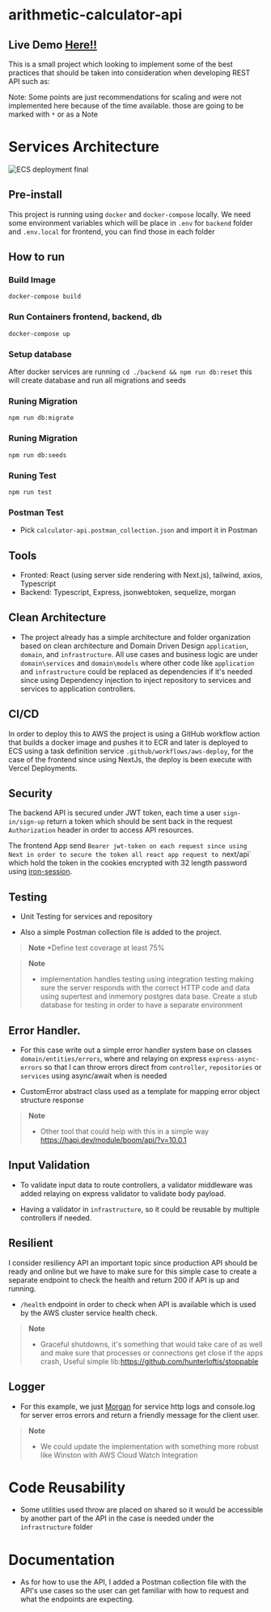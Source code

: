 # arithmetic-calculator-api
## Live Demo [Here!!](https://arithmetic-calculator-api-rouge.vercel.app/)

This is a small project which looking to implement some of the best practices that should be taken into consideration when developing REST API such as:

Note: Some points are just recommendations for scaling and were not implemented here because of the time available. those are going to be marked with `*` or as a Note
# Services Architecture 

![ECS deployment final](https://user-images.githubusercontent.com/13880481/236306566-79f6dd9e-fe0a-453f-a3b1-dbc14be4f3c7.png)


## Pre-install

This project is running using  `docker` and `docker-compose` locally. We need some environment variables which will be place in `.env` for `backend` folder and `.env.local` for frontend, you can find those in each folder
## How to run
### Build Image
`docker-compose build`

### Run Containers frontend, backend, db
`docker-compose up`

### Setup database 
After docker services are running `cd ./backend && npm run db:reset` this will create database and run all migrations and seeds
### Runing Migration
`npm run db:migrate`

### Runing Migration
`npm run db:seeds`

### Runing Test
`npm run test`

### Postman Test
- Pick `calculator-api.postman_collection.json` and import it in Postman

## Tools
- Fronted: React (using server side rendering with Next.js), tailwind, axios, Typescript 
- Backend: Typescript, Express, jsonwebtoken, sequelize, morgan

## Clean Architecture

- The project already has a simple architecture and folder organization based on clean architecture and Domain Driven Design   `application`, `domain`, and `infrastructure`.  All use cases and business logic are under `domain\services` and `domain\models` where other code like `application` and `infrastructure` could be replaced as dependencies if it's needed since using Dependency injection to inject repository to services and services to application controllers.

## CI/CD

In order to deploy this to AWS the project is using a GitHub workflow action that builds a docker image and pushes it to ECR and later is deployed to ECS using a task definition service `.github/workflows/aws-deploy`, for the case of the frontend since using NextJs, the deploy is been execute with Vercel Deployments.


## Security

The backend API is secured under JWT token, each time a user `sign-in/sign-up` return a token which should be sent back in the request `Authorization` header in order to access API resources.

The frontend  App send `Bearer jwt-token on each request since using Next in order to secure the token all react app request to `next/api` which hold the token in the cookies encrypted with 32 length password using [iron-session](https://github.com/vvo/iron-session).

## Testing

- Unit Testing for services and repository

- Also a simple Postman collection file is added to the project.

> **Note**
> *Define test coverage at least 75%

> **Note**
> * implementation handles testing using integration testing making sure the server responds with the correct HTTP code and data using supertest and inmemory postgres data base.
> Create a stub database for testing in order to have a separate environment





## Error Handler.

- For this case write out a simple error handler system base on classes `domain/entities/errors`, where and relaying on express `express-async-errors` so that I can throw errors direct from `controller`, `repositories` or `services` using async/await when is needed

- CustomError abstract class used as a template for mapping error object structure response

> **Note**
> * Other tool that could help with this in a simple way https://hapi.dev/module/boom/api/?v=10.0.1

## Input Validation

- To validate input data to route controllers, a validator middleware was added relaying on express validator to validate body payload.

- Having a validator in `infrastructure`, so it could be reusable by multiple controllers if needed.

## Resilient

I consider resiliency API an important topic since production API should be ready and online but we have to make sure for this simple case to create a separate endpoint to check the health and return 200 if API is up and running.

- `/health` endpoint in order to check when API is available which is used by the AWS cluster service health check.

> **Note**
> * Graceful shutdowns, it's something that would take care of as well and make sure that processes or connections get close if the apps crash, Useful simple lib:https://github.com/hunterloftis/stoppable

## Logger

- For this example, we just [Morgan](https://github.com/expressjs/morgan) for service http logs and console.log for server erros errors and return a friendly message for the client user.

> **Note**
> * We could update the implementation with something more robust like Winston with AWS Cloud Watch Integration

# Code Reusability

- Some utilities used throw are placed on shared so it would be accessible by another part of the API in the case is needed under the `infrastructure` folder

# Documentation

- As for how to use the API, I added a Postman collection file with the API's use cases so the user can get familiar with how to request and what the endpoints are expecting.
